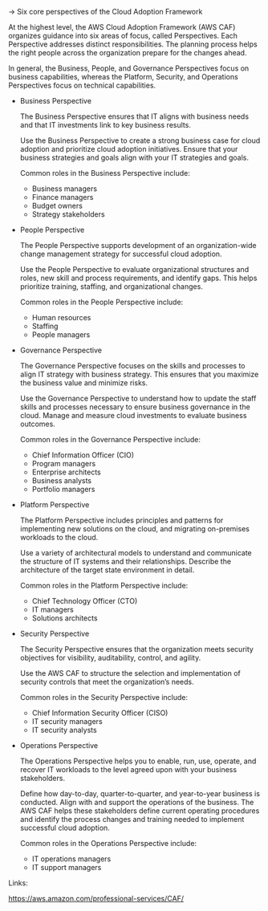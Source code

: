 -> Six core perspectives of the Cloud Adoption Framework

At the highest level, the AWS Cloud Adoption Framework (AWS CAF) organizes guidance into six areas of focus, called Perspectives. Each Perspective addresses distinct responsibilities. The planning process helps the right people across the organization prepare for the changes ahead.

In general, the Business, People, and Governance Perspectives focus on business capabilities, whereas the Platform, Security, and Operations Perspectives focus on technical capabilities.


- Business Perspective

    The Business Perspective ensures that IT aligns with business needs and that IT investments link to key business results.

    Use the Business Perspective to create a strong business case for cloud adoption and prioritize cloud adoption initiatives. Ensure that your business strategies and goals align with your IT strategies and goals.

    Common roles in the Business Perspective include: 

    - Business managers
    - Finance managers
    - Budget owners
    - Strategy stakeholders


- People Perspective

    The People Perspective supports development of an organization-wide change management strategy for successful cloud adoption.

    Use the People Perspective to evaluate organizational structures and roles, new skill and process requirements, and identify gaps. This helps prioritize training, staffing, and organizational changes.

    Common roles in the People Perspective include: 

    - Human resources
    - Staffing
    - People managers


- Governance Perspective

    The Governance Perspective focuses on the skills and processes to align IT strategy with business strategy. This ensures that you maximize the business value and minimize risks.

    Use the Governance Perspective to understand how to update the staff skills and processes necessary to ensure business governance in the cloud. Manage and measure cloud investments to evaluate business outcomes.

    Common roles in the Governance Perspective include: 

    - Chief Information Officer (CIO)
    - Program managers
    - Enterprise architects
    - Business analysts
    - Portfolio managers


- Platform Perspective

    The Platform Perspective includes principles and patterns for implementing new solutions on the cloud, and migrating on-premises workloads to the cloud.

    Use a variety of architectural models to understand and communicate the structure of IT systems and their relationships. Describe the architecture of the target state environment in detail.

    Common roles in the Platform Perspective include: 

    - Chief Technology Officer (CTO)
    - IT managers
    - Solutions architects


- Security Perspective

    The Security Perspective ensures that the organization meets security objectives for visibility, auditability, control, and agility. 

    Use the AWS CAF to structure the selection and implementation of security controls that meet the organization’s needs.

    Common roles in the Security Perspective include: 

    - Chief Information Security Officer (CISO)
    - IT security managers
    - IT security analysts


- Operations Perspective

    The Operations Perspective helps you to enable, run, use, operate, and recover IT workloads to the level agreed upon with your business stakeholders.

    Define how day-to-day, quarter-to-quarter, and year-to-year business is conducted. Align with and support the operations of the business. The AWS CAF helps these stakeholders define current operating procedures and identify the process changes and training needed to implement successful cloud adoption.

    Common roles in the Operations Perspective include: 

    - IT operations managers
    - IT support managers

Links:

https://aws.amazon.com/professional-services/CAF/
